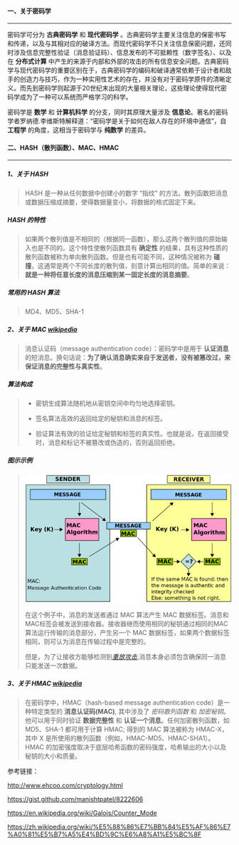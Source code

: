 
#### 一、关于密码学
---

密码学可分为 **古典密码学** 和 **现代密码学** 。古典密码学主要关注信息的保密书写和传递，以及与其相对应的破译方法。而现代密码学不只关注信息保密问题，还同时涉及信息完整性验证（消息验证码）、信息发布的不可抵赖性（数字签名）、以及在 **分布式计算** 中产生的来源于内部和外部的攻击的所有信息安全问题。古典密码学与现代密码学的重要区别在于，古典密码学的编码和破译通常依赖于设计者和敌手的创造力与技巧，作为一种实用性艺术的存在，并没有对于密码学原件的清晰定义。而先到密码学则起源于20世纪末出现的大量相关理论，这些理论使得现代密码学成为了一种可以系统而严格学习的科学。 

密码学是 **数学** 和 **计算机科学** 的分支，同时其原理大量涉及 **信息论**。著名的密码学者罗纳德.李维斯特解释道：“密码学是关于如何在敌人存在的环境中通信”，自 **工程学** 的角度，这相当于密码学与 **纯数学** 的差异。


#### 二、HASH（散列函数）、MAC、HMAC
---

##### 1、关于 HASH

> HASH 是一种从任何数据中创建小的数字 “指纹”
的方法。散列函数把消息或数据压缩成摘要，使得数据量变小，将数据的格式固定下来。


##### HASH 的特性

> 如果两个散列值是不相同的（根据同一函数），那么这两个散列值的原始输入也是不同的。这个特性使散列函数具有 **确定性** 的结果，具有这种性质的散列函数被称为单向散列函数。但是也有可能不同，这种情况被称为 **碰撞**，这通常是两个不同长度的散列值，刻意计算出相同的值。简单的来说：**就是一种将任意长度的消息压缩到某一固定长度的消息摘要**。


##### 常用的 HASH 算法

> MD4、MD5、SHA-1


##### 2、关于 MAC [wikipedia](https://en.wikipedia.org/wiki/Message_authentication_code)

> 消息认证码（message authentication code）：密码学中是用于 **认证消息** 的短消息。换句话说：**为了确认消息确实来自于发送者，没有被篡改过，来保证消息的完整性与真实性**。


##### 算法构成

> * 密钥生成算法随机地从密钥空间中均匀地选择密钥。
>
> * 签名算法高效的返回给定的秘钥和消息的标签。
>
> * 验证算法有效的验证给定秘钥和标签的真实性。也就是说，在返回接受时，消息和标记不被篡改或伪造的，否则返回拒绝。


##### 图示示例

> ![image](../images/661px-MAC.svg.png)      
>
> 在这个例子中，消息的发送者通过 MAC 算法产生 MAC 数据标签。消息和MAC标签会被发送到接收器。接收器继而使用相同的秘钥通过相同的MAC算法运行传输的消息部分，产生另一个 MAC 数据标签，如果两个数据标签相同，则可认为消息在传输过程中是完整的。    
>
> 但是，为了让接收方能够检测到[*重放攻击*](https://en.wikipedia.org/wiki/Replay_attack),消息本身必须包含确保同一消息只能发送一次数据。


##### 3、关于 HMAC [wikipedia](https://en.wikipedia.org/wiki/HMAC)

> 在密码学中，HMAC（hash-based message authentication code）是一种特定类型的 **消息认证码(MAC)**, 其中涉及了 *密码散列函数* 和 *加密秘钥*。他可以用于同时验证 **数据完整性** 和 **认证一个消息**。任何加密散列函数，如 MD5、SHA-1 都可用于计算 HMAC; 得到的 MAC 算法被称为 HMAC-X，其中 X 是所使用的散列函数（例如，HMAC-MD5、HMAC-SHA1）。HMAC 的加密强度取决于底层哈希函数的密码强度，哈希输出的大小以及秘钥的大小和质量。


参考链接：   

http://www.ehcoo.com/cryptology.html    

https://gist.github.com/manishtpatel/8222606

https://en.wikipedia.org/wiki/Galois/Counter_Mode

https://zh.wikipedia.org/wiki/%E5%88%86%E7%BB%84%E5%AF%86%E7%A0%81%E5%B7%A5%E4%BD%9C%E6%A8%A1%E5%BC%8F


